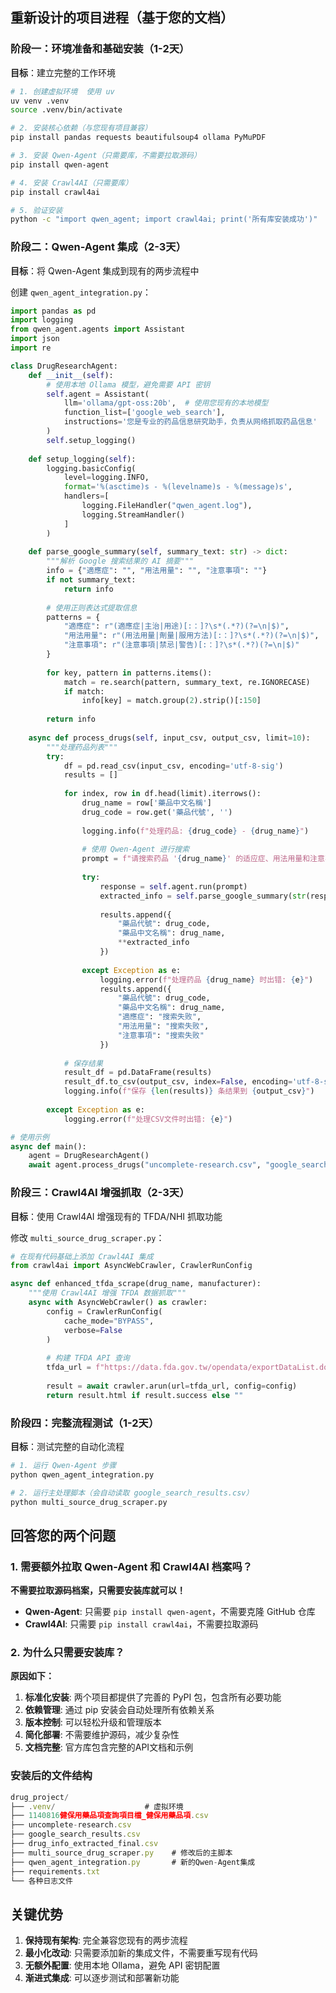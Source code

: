 ## 重新设计的项目进程（基于您的文档）

### 阶段一：环境准备和基础安装（1-2天）

__目标__：建立完整的工作环境

```bash
# 1. 创建虚拟环境  使用 uv 
uv venv .venv
source .venv/bin/activate

# 2. 安装核心依赖（与您现有项目兼容）
pip install pandas requests beautifulsoup4 ollama PyMuPDF

# 3. 安装 Qwen-Agent（只需要库，不需要拉取源码）
pip install qwen-agent

# 4. 安装 Crawl4AI（只需要库）
pip install crawl4ai

# 5. 验证安装
python -c "import qwen_agent; import crawl4ai; print('所有库安装成功')"
```

### 阶段二：Qwen-Agent 集成（2-3天）

__目标__：将 Qwen-Agent 集成到现有的两步流程中

创建 `qwen_agent_integration.py`：

```python
import pandas as pd
import logging
from qwen_agent.agents import Assistant
import json
import re

class DrugResearchAgent:
    def __init__(self):
        # 使用本地 Ollama 模型，避免需要 API 密钥
        self.agent = Assistant(
            llm='ollama/gpt-oss:20b',  # 使用您现有的本地模型
            function_list=['google_web_search'],
            instructions='您是专业的药品信息研究助手，负责从网络抓取药品信息'
        )
        self.setup_logging()
    
    def setup_logging(self):
        logging.basicConfig(
            level=logging.INFO,
            format='%(asctime)s - %(levelname)s - %(message)s',
            handlers=[
                logging.FileHandler("qwen_agent.log"),
                logging.StreamHandler()
            ]
        )
    
    def parse_google_summary(self, summary_text: str) -> dict:
        """解析 Google 搜索结果的 AI 摘要"""
        info = {"適應症": "", "用法用量": "", "注意事項": ""}
        if not summary_text:
            return info
        
        # 使用正则表达式提取信息
        patterns = {
            "適應症": r"(適應症|主治|用途)[:：]?\s*(.*?)(?=\n|$)",
            "用法用量": r"(用法用量|劑量|服用方法)[:：]?\s*(.*?)(?=\n|$)", 
            "注意事項": r"(注意事項|禁忌|警告)[:：]?\s*(.*?)(?=\n|$)"
        }
        
        for key, pattern in patterns.items():
            match = re.search(pattern, summary_text, re.IGNORECASE)
            if match:
                info[key] = match.group(2).strip()[:150]
        
        return info
    
    async def process_drugs(self, input_csv, output_csv, limit=10):
        """处理药品列表"""
        try:
            df = pd.read_csv(input_csv, encoding='utf-8-sig')
            results = []
            
            for index, row in df.head(limit).iterrows():
                drug_name = row['藥品中文名稱']
                drug_code = row.get('藥品代號', '')
                
                logging.info(f"处理药品: {drug_code} - {drug_name}")
                
                # 使用 Qwen-Agent 进行搜索
                prompt = f"请搜索药品 '{drug_name}' 的适应症、用法用量和注意事项"
                
                try:
                    response = self.agent.run(prompt)
                    extracted_info = self.parse_google_summary(str(response))
                    
                    results.append({
                        "藥品代號": drug_code,
                        "藥品中文名稱": drug_name,
                        **extracted_info
                    })
                    
                except Exception as e:
                    logging.error(f"处理药品 {drug_name} 时出错: {e}")
                    results.append({
                        "藥品代號": drug_code,
                        "藥品中文名稱": drug_name,
                        "適應症": "搜索失败",
                        "用法用量": "搜索失败", 
                        "注意事項": "搜索失败"
                    })
            
            # 保存结果
            result_df = pd.DataFrame(results)
            result_df.to_csv(output_csv, index=False, encoding='utf-8-sig')
            logging.info(f"保存 {len(results)} 条结果到 {output_csv}")
            
        except Exception as e:
            logging.error(f"处理CSV文件时出错: {e}")

# 使用示例
async def main():
    agent = DrugResearchAgent()
    await agent.process_drugs("uncomplete-research.csv", "google_search_results.csv", limit=5)
```

### 阶段三：Crawl4AI 增强抓取（2-3天）

__目标__：使用 Crawl4AI 增强现有的 TFDA/NHI 抓取功能

修改 `multi_source_drug_scraper.py`：

```python
# 在现有代码基础上添加 Crawl4AI 集成
from crawl4ai import AsyncWebCrawler, CrawlerRunConfig

async def enhanced_tfda_scrape(drug_name, manufacturer):
    """使用 Crawl4AI 增强 TFDA 数据抓取"""
    async with AsyncWebCrawler() as crawler:
        config = CrawlerRunConfig(
            cache_mode="BYPASS",
            verbose=False
        )
        
        # 构建 TFDA API 查询
        tfda_url = f"https://data.fda.gov.tw/opendata/exportDataList.do?method=openData&InfoId=36&q={drug_name}"
        
        result = await crawler.arun(url=tfda_url, config=config)
        return result.html if result.success else ""
```

### 阶段四：完整流程测试（1-2天）

__目标__：测试完整的自动化流程

```bash
# 1. 运行 Qwen-Agent 步骤
python qwen_agent_integration.py

# 2. 运行主处理脚本（会自动读取 google_search_results.csv）
python multi_source_drug_scraper.py
```

## 回答您的两个问题

### 1. 需要额外拉取 Qwen-Agent 和 Crawl4AI 档案吗？

__不需要拉取源码档案，只需要安装库就可以！__

- __Qwen-Agent__: 只需要 `pip install qwen-agent`，不需要克隆 GitHub 仓库
- __Crawl4AI__: 只需要 `pip install crawl4ai`，不需要拉取源码

### 2. 为什么只需要安装库？

__原因如下：__

1. __标准化安装__: 两个项目都提供了完善的 PyPI 包，包含所有必要功能
2. __依赖管理__: 通过 pip 安装会自动处理所有依赖关系
3. __版本控制__: 可以轻松升级和管理版本
4. __简化部署__: 不需要维护源码，减少复杂性
5. __文档完整__: 官方库包含完整的API文档和示例

### 安装后的文件结构

```javascript
drug_project/
├── .venv/                    # 虚拟环境
├── 1140816健保用藥品項查詢項目檔_健保用藥品項.csv
├── uncomplete-research.csv
├── google_search_results.csv
├── drug_info_extracted_final.csv
├── multi_source_drug_scraper.py    # 修改后的主脚本
├── qwen_agent_integration.py       # 新的Qwen-Agent集成
├── requirements.txt
└── 各种日志文件
```

## 关键优势

1. __保持现有架构__: 完全兼容您现有的两步流程
2. __最小化改动__: 只需要添加新的集成文件，不需要重写现有代码
3. __无额外配置__: 使用本地 Ollama，避免 API 密钥配置
4. __渐进式集成__: 可以逐步测试和部署新功能
